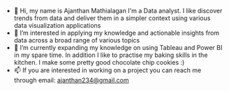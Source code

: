 - 👋 Hi, my name is Ajanthan Mathialagan I'm a Data analyst. I like discover trends from data and deliver them in a simpler context using various data visualization applications   
- 👀 I’m interested in applying my knowledge and actionable insights from data across a broad range of various topics 
- 🌱 I’m currently expanding my knowledge on using Tableau and Power BI in my spare time. In addition I like to practise my baking skills in the kitchen. I make some pretty good chocolate chip cookies  :) 
- 📫 If you are interested in working on a project you can reach me through email: ajanthan234@gmail.com
